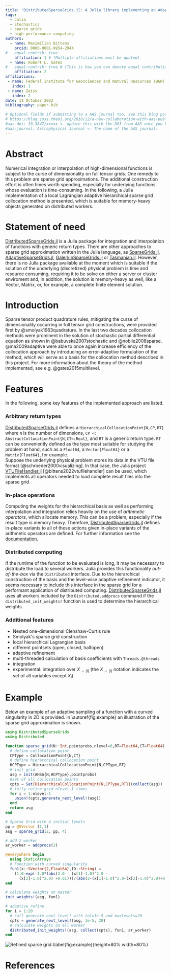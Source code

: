 ```yaml
---
title: 'DistributedSparseGrids.jl: A Julia library implementing an Adaptive Sparse Grid collocation method'
tags:
  - Julia
  - stochastics
  - sparse grids
  - high-performance computing
authors:
  - name: Maximilian Bittens
    orcid: 0000-0001-9954-294X
#   equal-contrib: true
    affiliation: 1 # (Multiple affiliations must be quoted)
  - name: Robert L. Gates
#   equal-contrib: true # (This is how you can denote equal contributions between multiple authors)
    affiliation: 2
affiliations:
 - name: Federal Institute for Geosciences and Natural Resources (BGR)
   index: 1
 - name: Zeiss
   index: 2
date: 11 October 2022
bibliography: paper.bib

# Optional fields if submitting to a AAS journal too, see this blog post:
# https://blog.joss.theoj.org/2018/12/a-new-collaboration-with-aas-publishing
#aas-doi: 10.3847/xxxxx <- update this with the DOI from AAS once you know it.
#aas-journal: Astrophysical Journal <- The name of the AAS journal.
---
```


# Abstract

Numerical integration or interpolation of high-dimensional functions is subject to the curse of dimensionality on full tensor grids. One remedy to this problem are sparse grid approximations. The additional construction effort is often times worth spending, especially for underlying functions whose evaluation is time-consuming. In the following, a Julia implementation of a local Lagrangian adaptive hierarchical sparse grid collocation method is presented, which is suitable for memory-heavy objects generated on distributed workers.

# Statement of need

[DistributedSparseGrids.jl](https://github.com/baxmittens/DistributedSparseGrids.jl) is a Julia package for integration and interpolation of functions with generic return types. There are other approaches to sparse grid approximation written in the Julia language, as [SparseGrids.jl](https://github.com/robertdj/SparseGrids.jl), [AdaptiveSparseGrids.jl](https://github.com/jacobadenbaum/AdaptiveSparseGrids.jl), [GalerkinSparseGrids.jl](https://github.com/ABAtanasov/GalerkinSparseGrids.jl) or [Tasmanian.jl](https://github.com/floswald/Tasmanian.jl). However, there is no Julia package available at the moment which is suitable if the solution of the underlying (discretized) physical problem is time and resource consuming, requiring it to be solve on either a server or cluster enviroment and, in addition, the solution is memory-heavy as well, like a Vector, Matrix, or, for example, a complete finite element solution.

# Introduction

Sparse tensor product quadrature rules, mitigating the curse of dimensionality occurring in full tensor grid constructions, were provided first by @smolyak1963quadrature. In the last two decades collocation methods were prominent in the solution of
stochastic partial differential equation as shown in @babuvska2007stochastic and @nobile2008sparse.
@ma2009adaptive were able to once again increase efficiency of the collocation approach
by introducing an error-adaptive formulation of the method, which will serve as a basis for the
collocation method described in this project. For more information about the theory of the method implemented, see e.g. @gates2015multilevel.

# Features

In the following, some key features of the implemented approach are listed.

### Arbitrary return types

[DistributedSparseGrids.jl](https://github.com/baxmittens/DistributedSparseGrids.jl) defines a ```HierarchicalCollocationPoint{N,CP,RT}``` where ```N``` is the number of dimensions, ```CP <: AbstractCollocationPoint{N,CT<:Real}```, and ```RT``` is a generic return type. ```RT``` can be conveniently defined as the type most suitable for studying the problem at hand, such as a ```Float64```, a ````Vector{Float64}```` or a ```Matrix{Float64}```, for example.<br/> Suppose the underlying physical problem stores its data in the VTU file format [@schroeder2000visualizing]. In that case, the Julia project [VTUFileHandler.jl](https://github.com/baxmittens/VTUFileHandler.jl) [@bittens2022vtufilehandler] can be used, which implements all operators needed to load complete result files into the sparse grid.

### In-place operations

Computing the weights for the hierarchical basis as well as performing interpolation and integration relies heavily on the use of *arithmetic operators*, which allocate memory. This can be a problem, especially if the result type is memory heavy. Therefore, [DistributedSparseGrids.jl](https://github.com/baxmittens/DistributedSparseGrids.jl) defines in-place variants to all of these actions given in-place variants of the arithmetic operators are defined. For further information see the [documentation](https://baxmittens.github.io/DistributedSparseGrids.jl/dev/#In-place-operations).

### Distributed computing    

If the runtime of the function to be evaluated is long, it may be necessary to distribute the load to several workers. Julia provides this functionality *out-of-the-box* via the ```Distributed``` interface. Due to the hierarchical construction of the basis and the level-wise adaptive refinement indicator, it seems necessary to include this interface in the sparse grid for a performant application of distributed computing. [DistributedSparseGrids.jl](https://github.com/baxmittens/DistributedSparseGrids.jl) uses all workers included by the ```Distributed.addprocs``` command if the ```distributed_init_weights!``` function is used to determine the hierarchical weights.

### Additional features  

- Nested one-dimensional Clenshaw-Curtis rule
- Smolyak's sparse grid construction
- local hierarchical Lagrangian basis
- different pointsets (open, closed, halfopen)
- adaptive refinement
- multi-threaded calculation of basis coefficients with ```Threads.@threads```
- integration
- experimental: integration over $X_{\sim (i)}$ (the $X_{\sim (i)}$  notation indicates the set of all variables except $X_{i}$).

# Example

Below an example of an adaptive sampling of a function with a curved singularity in 2D is provided. In \autoref{fig:example} an illustration of the sparse grid approximation is shown.

```julia
using DistributedSparseGrids
using Distributed

function sparse_grid(N::Int,pointprobs,nlevel=6,RT=Float64,CT=Float64)
  # define collocation point
  CPType = CollocationPoint{N,CT}
  # define hierarchical collocation point
  HCPType = HierarchicalCollocationPoint{N,CPType,RT}
  # init grid
  asg = init(AHSG{N,HCPType},pointprobs)
  #set of all collocation points
  cpts = Set{HierarchicalCollocationPoint{N,CPType,RT}}(collect(asg))
  # fully refine grid nlevel-1 times
  for i = 1:nlevel-1
    union!(cpts,generate_next_level!(asg))
  end
  return asg
end

# Sparse Grid with 4 initial levels
pp = @SVector [1,1]
asg = sparse_grid(2, pp, 4)

# add 2 worker
ar_worker = addprocs(2)

@everywhere begin
  using StaticArrays 
  # Function with curved singularity
  fun1(x::SVector{2,Float64},ID::String) =  
    (1.0-exp(-1.0*(abs(2.0 - (x[1]-1.0)^2.0 - 
      (x[2]-1.0)^2.0) +0.01)))/(abs(2-(x[1]-1.0)^2.0-(x[2]-1.0)^2.0)+0.01)
end

# calculate weights on master
init_weights!(asg, fun1)

# adaptive refine
for i = 1:20
  # call generate_next_level! with tol=1e-5 and maxlevels=20
  cpts = generate_next_level!(asg, 1e-5, 20)
  # calculate weights on all worker
  distributed_init_weights!(asg, collect(cpts), fun1, ar_worker)
end
```

![Refined sparse grid.\label{fig:example}](https://user-images.githubusercontent.com/100423479/193813765-0b7ce7b2-639a-48d3-831d-7bd5639c9fd3.PNG){height=80% width=80%}

# References